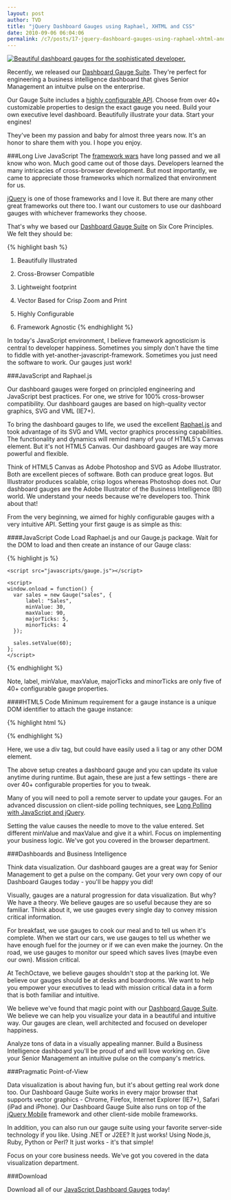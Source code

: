 ```yaml
---
layout: post
author: TVD
title: "jQuery Dashboard Gauges using Raphael, XHTML and CSS"
date: 2010-09-06 06:04:06
permalink: /c7/posts/17-jquery-dashboard-gauges-using-raphael-xhtml-and-css
---
```


<a href="http://techoctave.com/gauges"><img src="http://techoctave.com/gauges/images/gauges.png" alt="Beautiful dashboard gauges for the sophisticated developer."/></a>

Recently, we released our [Dashboard Gauge Suite][1]. They're perfect for engineering a business intelligence dashboard that gives Senior Management an intuitve pulse on the enterprise. 

Our Gauge Suite includes a [highly configurable API][2]. Choose from over 40+ customizable properties to design the exact gauge you need. Build your own executive level dashboard. Beautifully illustrate your data. Start your engines!

They've been my passion and baby for almost three years now. It's an honor to share them with you. I hope you enjoy.

###Long Live JavaScript
The [framework wars][3] have long passed and we all know who won. Much good came out of those days. Developers learned the many intricacies of cross-browser development. But most importantly, we came to appreciate those frameworks which normalized that environment for us.

[jQuery][4] is one of those frameworks and I love it. But there are many other great frameworks out there too. I want our customers to use our dashboard gauges with whichever frameworks they choose.

That's why we based our [Dashboard Gauge Suite][5] on Six Core Principles. We felt they should be:

{% highlight bash %}
 1. Beautifully Illustrated
 
 2. Cross-Browser Compatible
 
 3. Lightweight footprint
 
 4. Vector Based for Crisp Zoom and Print
 
 5. Highly Configurable
 
 6. Framework Agnostic
{% endhighlight %}

In today's JavaScript environment, I believe framework agnosticism is central to developer happiness. Sometimes you simply don't have the time to fiddle with yet-another-javascript-framework. Sometimes you just need the software to work. Our gauges just work!

###JavaScript and Raphael.js

Our dashboard gauges were forged on principled engineering and JavaScript best practices. For one, we strive for 100% cross-browser compatibility. Our dashboard gauges are based on high-quality vector graphics, SVG and VML (IE7+).

To bring the dashboard gauges to life, we used the excellent [Raphael.js][6] and took advantage of its SVG and VML vector graphics processing capabilities. The functionality and dynamics will remind many of you of HTML5's Canvas element. But it's not HTML5 Canvas. Our dashboard gauges are way more powerful and flexible.

Think of HTML5 Canvas as Adobe Photoshop and SVG as Adobe Illustrator. Both are excellent pieces of software. Both can produce great logos. But Illustrator produces scalable, crisp logos whereas Photoshop does not. Our dashboard gauges are the Adobe Illustrator of the Business Intelligence (BI) world. We understand your needs because we're developers too. Think about that!

From the very beginning, we aimed for highly configurable gauges with a very intuitive API. Setting your first gauge is as simple as this:

####JavaScript Code
Load Raphael.js and our Gauge.js package. Wait for the DOM to load and then create an instance of our Gauge class:

{% highlight js %}
    <script src="javascripts/raphael.js"></script>
    
    <script src="javascripts/gauge.js"></script>

    <script>
    window.onload = function() {
      var sales = new Gauge("sales", {
          label: "Sales",
          minValue: 30,
          maxValue: 90,
          majorTicks: 5,
          minorTicks: 4
      });

      sales.setValue(60);
    };
    </script>
{% endhighlight %}

Note, label, minValue, maxValue, majorTicks and minorTicks are only five of 40+ configurable gauge properties.

####HTML5 Code
Minimum requirement for a gauge instance is a unique DOM identifier to attach the gauge instance:

{% highlight html %}
    <div id="sales"></div>
{% endhighlight %}

Here, we use a div tag, but could have easily used a li tag or any other DOM element.

The above setup creates a dashboard gauge and you can update its value anytime during runtime. But again, these are just a few settings - there are over 40+ configurable properties for you to tweak.

Many of you will need to poll a remote server to update your gauges. For an advanced discussion on client-side polling techniques, see [Long Polling with JavaScript and jQuery][7].

Setting the value causes the needle to move to the value entered. Set different minValue and maxValue and give it a whirl. Focus on implementing your business logic. We've got you covered in the browser department.

###Dashboards and Business Intelligence

Think data visualization. Our dashboard gauges are a great way for Senior Management to get a pulse on the company. Get your very own copy of our Dashboard Gauges today - you'll be happy you did!

Visually, gauges are a natural progression for data visualization. But why? We have a theory. We believe gauges are so useful because they are so familiar. Think about it, we use gauges every single day to convey mission critical information.

For breakfast, we use gauges to cook our meal and to tell us when it's complete. When we start our cars, we use gauges to tell us whether we have enough fuel for the journey or if we can even make the journey. On the road, we use gauges to monitor our speed which saves lives (maybe even our own). Mission critical.

At TechOctave, we believe gauges shouldn't stop at the parking lot. We believe our gauges should be at desks and boardrooms. We want to help you empower your executives to lead with mission critical data in a form that is both familiar and intuitive.

We believe we've found that magic point with our [Dashboard Gauge Suite][8]. We believe we can help you visualize your data in a beautiful and intuitive way. Our gauges are clean, well architected and focused on developer happiness.

Analyze tons of data in a visually appealing manner. Build a Business Intelligence dashboard you'll be proud of and will love working on. Give your Senior Management an intuitive pulse on the company's metrics.

###Pragmatic Point-of-View

Data visualization is about having fun, but it's about getting real work done too. Our Dashboard Gauge Suite works in every major browser that supports vector graphics - Chrome, Firefox, Internet Explorer (IE7+), Safari (iPad and iPhone). Our Dashboard Gauge Suite also runs on top of the [jQuery Mobile][9] framework and other client-side mobile frameworks.

In addition, you can also run our gauge suite using your favorite server-side technology if you like. Using .NET or J2EE? It just works! Using Node.js, Ruby, Python or Perl? It just works - it's that simple!

Focus on your core business needs. We've got you covered in the data visualization department.

###Download

Download all of our [JavaScript Dashboard Gauges][10] today!


  [1]: http://techoctave.com/gauges
  [2]: http://techoctave.com/gauges
  [3]: http://techoctave.com/c7/posts/49-rails-3-1-and-the-jquery-effect
  [4]: http://jquery.com
  [5]: http://techoctave.com/gauges
  [6]: http://raphaeljs.com/
  [7]: http://techoctave.com/c7/posts/60-simple-long-polling-example-with-javascript-and-jquery
  [8]: http://techoctave.com/gauges
  [9]: http://jquerymobile.com/
  [10]: http://techoctave.com/gauges
  [11]: http://techoctave.com/charts
